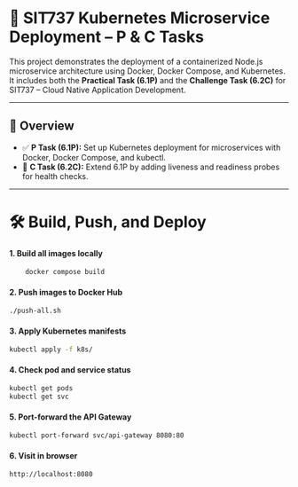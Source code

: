 # 🚀 SIT737 Kubernetes Microservice Deployment – P & C Tasks

This project demonstrates the deployment of a containerized Node.js microservice architecture using Docker, Docker Compose, and Kubernetes. It includes both the **Practical Task (6.1P)** and the **Challenge Task (6.2C)** for SIT737 – Cloud Native Application Development.

---

## 🧩 Overview

- ✅ **P Task (6.1P):** Set up Kubernetes deployment for microservices with Docker, Docker Compose, and kubectl.
- 🔁 **C Task (6.2C):** Extend 6.1P by adding liveness and readiness probes for health checks.

---

# 🛠️ Build, Push, and Deploy

#### 1. Build all images locally

```bash
    docker compose build
```

#### 2. Push images to Docker Hub

```bash
./push-all.sh
```

#### 3. Apply Kubernetes manifests

```bash
kubectl apply -f k8s/
```

#### 4. Check pod and service status

```bash
kubectl get pods
kubectl get svc
```

#### 5. Port-forward the API Gateway

```bash
kubectl port-forward svc/api-gateway 8080:80
```

#### 6. Visit in browser

```bash
http://localhost:8080
```

